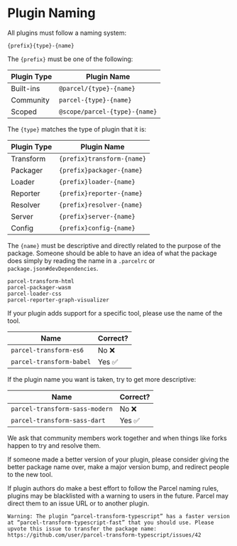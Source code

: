 # Plugin Naming

All plugins must follow a naming system:

```
{prefix}{type}-{name}
```

The `{prefix}` must be one of the following:

| Plugin Type | Plugin Name                   |
| ----------- | ----------------------------- |
| Built-ins   | `@parcel/{type}-{name}`       |
| Community   | `parcel-{type}-{name}`        |
| Scoped      | `@scope/parcel-{type}-{name}` |

The `{type}` matches the type of plugin that it is:

| Plugin Type | Plugin Name                |
| ----------- | -------------------------- |
| Transform   | `{prefix}transform-{name}` |
| Packager    | `{prefix}packager-{name}`  |
| Loader      | `{prefix}loader-{name}`    |
| Reporter    | `{prefix}reporter-{name}`  |
| Resolver    | `{prefix}resolver-{name}`  |
| Server      | `{prefix}server-{name}`    |
| Config      | `{prefix}config-{name}`    |

The `{name}` must be descriptive and directly related to the purpose of the package. Someone should be able to have an idea of what the package does simply by reading the name in a `.parcelrc` or `package.json#devDependencies`.

```
parcel-transform-html
parcel-packager-wasm
parcel-loader-css
parcel-reporter-graph-visualizer
```

If your plugin adds support for a specific tool, please use the name of the tool.

| Name                     | Correct? |
| ------------------------ | -------- |
| `parcel-transform-es6`   | No ❌    |
| `parcel-transform-babel` | Yes ✅   |

If the plugin name you want is taken, try to get more descriptive:

| Name                           | Correct? |
| ------------------------------ | -------- |
| `parcel-transform-sass-modern` | No ❌    |
| `parcel-transform-sass-dart`   | Yes ✅   |

We ask that community members work together and when things like forks happen to try and resolve them.

If someone made a better version of your plugin, please consider giving the better package name over, make a major version bump, and redirect people to the new tool.

If plugin authors do make a best effort to follow the Parcel naming rules, plugins may be blacklisted with a warning to users in the future. Parcel may direct them to an issue URL or to another plugin.

```
Warning: The plugin “parcel-transform-typescript” has a faster version at “parcel-transform-typescript-fast” that you should use. Please upvote this issue to transfer the package name: https://github.com/user/parcel-transform-typescript/issues/42
```
